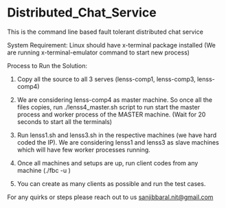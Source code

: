# Distributed_Chat_Service
This is the command line based fault tolerant distributed chat service


System Requirement:
Linux should have x-terminal package installed (We are running x-terminal-emulator command to start new process)


Process to Run the Solution:
1. Copy all the source to all 3 serves (lenss-comp1, lenss-comp3, lenss-comp4)
2. We are considering lenss-comp4 as master machine. So once all the files copies, run ./lenss4_master.sh script to run start the master process and worker process of the MASTER machine. (Wait for 20 seconds to start all the terminals)

3. Run lenss1.sh and lenss3.sh in the respective machines (we have hard coded the IP). We are considering lenss1 and lenss3 as slave machines which will have few worker processes running.

4. Once all machines and setups are up, run client codes from any machine (./fbc -u <username>)

5. You can create as many clients as possible and run the test cases.




For any quirks or steps please reach out to us
sanjibbaral.nit@gmail.com